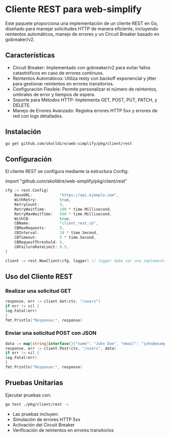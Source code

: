 # Cliente REST para web-simplify

Este paquete proporciona una implementación de un cliente REST en Go, diseñado para manejar solicitudes HTTP de manera eficiente, incluyendo reintentos automáticos, manejo de errores y un Circuit Breaker basado en gobreaker/v2.

## Características

* Circuit Breaker: Implementado con gobreaker/v2 para evitar fallos catastróficos en caso de errores continuos.
* Reintentos Automáticos: Utiliza resty con backoff exponencial y jitter para gestionar reintentos en errores transitorios.
* Configuración Flexible: Permite personalizar el número de reintentos, umbrales de error y tiempos de espera.
* Soporte para Métodos HTTP: Implementa GET, POST, PUT, PATCH, y DELETE.
* Manejo de Errores Avanzado: Registra errores HTTP 5xx y errores de red con logs detallados.

## Instalación
```sh
go get github.com/skolldire/web-simplify/pkg/client/rest
````

## Configuración

El cliente REST se configura mediante la estructura Config:

import "github.com/skolldire/web-simplify/pkg/client/rest"

```go
cfg := rest.Config{
    BaseURL:            "https://api.ejemplo.com",
    WithRetry:          true,
    RetryCount:         3,
    RetryWaitTime:      100 * time.Millisecond,
    RetryMaxWaitTime:   500 * time.Millisecond,
    WithCB:             true,
    CBName:             "client_rest_cb",
    CBMaxRequests:      5,
    CBInterval:         10 * time.Second,
    CBTimeout:          5 * time.Second,
    CBRequestThreshold: 5,
    CBFailureRateLimit: 0.5, 
}

client := rest.NewClient(cfg, logger) // logger debe ser una implementación de log.Service
```
## Uso del Cliente REST

### Realizar una solicitud GET
```go
response, err := client.Get(ctx, "/users")
if err != nil {
log.Fatal(err)
}
fmt.Println("Response:", response)
```
### Enviar una solicitud POST con JSON
```go
data := map[string]interface{}{"name": "John Doe", "email": "john@example.com"}
response, err := client.Post(ctx, "/users", data)
if err != nil {
log.Fatal(err)
}
fmt.Println("Response:", response)
```

## Pruebas Unitarias

Ejecutar pruebas con:
```sh
go test ./pkg/client/rest -v
```
* Las pruebas incluyen:
* Simulación de errores HTTP 5xx
* Activación del Circuit Breaker
* Verificación de reintentos en errores transitorios
